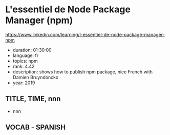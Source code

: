 # L'essentiel de Node Package Manager (npm)

https://www.linkedin.com/learning/l-essentiel-de-node-package-manager-npm

- duration: 01:30:00
- language: fr
- topics: npm
- rank: 4.42
- description: shows how to publish npm package, nice French with Damien Bruyndonckx
- year: 2019

## TITLE, TIME, nnn

- nnn

## VOCAB - SPANISH

```
```
